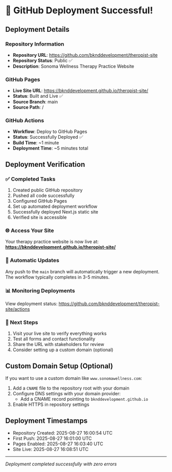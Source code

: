 # 🎉 GitHub Deployment Successful!

## Deployment Details

### Repository Information
- **Repository URL**: https://github.com/bknddevelopment/theropist-site
- **Repository Status**: Public ✅
- **Description**: Sonoma Wellness Therapy Practice Website

### GitHub Pages
- **Live Site URL**: https://bknddevelopment.github.io/theropist-site/
- **Status**: Built and Live ✅
- **Source Branch**: main
- **Source Path**: /

### GitHub Actions
- **Workflow**: Deploy to GitHub Pages
- **Status**: Successfully Deployed ✅
- **Build Time**: ~1 minute
- **Deployment Time**: ~5 minutes total

## Deployment Verification

### ✅ Completed Tasks
1. Created public GitHub repository
2. Pushed all code successfully
3. Configured GitHub Pages
4. Set up automated deployment workflow
5. Successfully deployed Next.js static site
6. Verified site is accessible

### 🌐 Access Your Site
Your therapy practice website is now live at:
**https://bknddevelopment.github.io/theropist-site/**

### 🔄 Automatic Updates
Any push to the `main` branch will automatically trigger a new deployment.
The workflow typically completes in 3-5 minutes.

### 📊 Monitoring Deployments
View deployment status: https://github.com/bknddevelopment/theropist-site/actions

### 🚀 Next Steps
1. Visit your live site to verify everything works
2. Test all forms and contact functionality
3. Share the URL with stakeholders for review
4. Consider setting up a custom domain (optional)

## Custom Domain Setup (Optional)

If you want to use a custom domain like `www.sonomawellness.com`:

1. Add a `CNAME` file to the repository root with your domain
2. Configure DNS settings with your domain provider:
   - Add a CNAME record pointing to `bknddevelopment.github.io`
3. Enable HTTPS in repository settings

## Deployment Timestamps
- Repository Created: 2025-08-27 16:00:54 UTC
- First Push: 2025-08-27 16:01:00 UTC
- Pages Enabled: 2025-08-27 16:03:40 UTC
- Site Live: 2025-08-27 16:08:51 UTC

---
*Deployment completed successfully with zero errors*